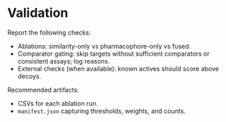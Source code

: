 # Validation

Report the following checks:
- Ablations: similarity-only vs pharmacophore-only vs fused.
- Comparator gating: skip targets without sufficient comparators or consistent assays; log reasons.
- External checks (when available): known actives should score above decoys.

Recommended artifacts:
- CSVs for each ablation run.
- `manifest.json` capturing thresholds, weights, and counts.
